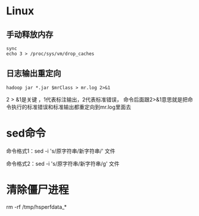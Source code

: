 # Linux
## 手动释放内存
````
sync
echo 3 > /proc/sys/vm/drop_caches
````



## 日志输出重定向

````
hadoop jar *.jar $mrClass > mr.log 2>&1
````

2 > &1是关键 ，1代表标注输出，2代表标准错误， 命令后面跟2>&1意思就是把命令执行的标准错误和标准输出都重定向到mr.log里面去



# sed命令

命令格式1：sed  -i  's/原字符串/新字符串/' 文件

命令格式2：sed  -i   's/原字符串/新字符串/g' 文件



# 清除僵尸进程

rm -rf /tmp/hsperfdata_*